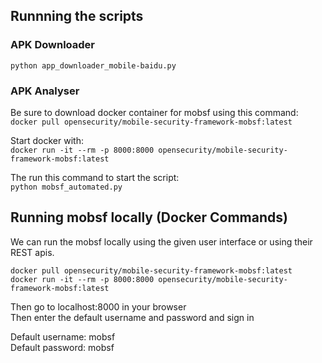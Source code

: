 

## Runnning the scripts
### APK Downloader
`python app_downloader_mobile-baidu.py`

### APK Analyser
Be sure to download docker container for mobsf using this command:  
`docker pull opensecurity/mobile-security-framework-mobsf:latest`

Start docker with:  
`docker run -it --rm -p 8000:8000 opensecurity/mobile-security-framework-mobsf:latest`

The run this command to start the script:  
`python mobsf_automated.py`


## Running mobsf locally (Docker Commands)
We can run the mobsf locally using the given user interface or using their REST apis.

`docker pull opensecurity/mobile-security-framework-mobsf:latest`  
`docker run -it --rm -p 8000:8000 opensecurity/mobile-security-framework-mobsf:latest`

Then go to localhost:8000 in your browser  
Then enter the default username and password and sign in

Default username: mobsf  
Default password: mobsf

